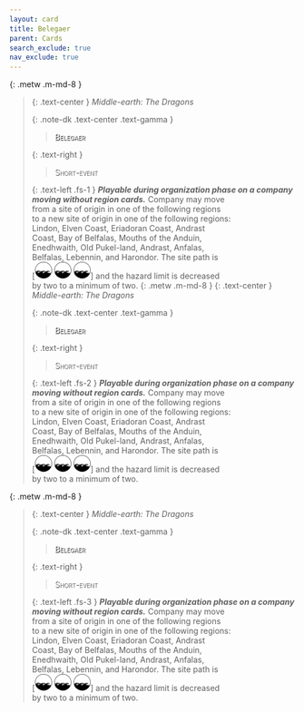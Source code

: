 ```yaml
---
layout: card
title: Belegaer
parent: Cards
search_exclude: true
nav_exclude: true
---
```


<style>
  card-name {
  font-variant: small-caps;
  font-weight: 500;
  color: white;
  text-shadow: 1px 1px 1px #000;
}
  
  card-type {
  font-variant: small-caps;
  font-weight: 300;
  color: white;
  text-shadow: 1px 1px 1px #000;
}  
  
</style>

{: .metw .m-md-8 }
> {: .text-center }
> _Middle-earth: The Dragons_
> 
> {: .note-dk .text-center .text-gamma }
> > <card-name>Belegaer</card-name>
> 
> {: .text-right }
> > <card-type>Short-event</card-type>
> 
> {: .text-left .fs-1 }
> _**Playable during organization phase on a company  
> moving without region cards.**_ Company may move  
> from a site of origin in one of the following regions  
> to a new site of origin in one of the following regions:  
> Lindon, Elven Coast, Eriadoran Coast, Andrast  
> Coast, Bay of Belfalas, Mouths of the Anduin,  
> Enedhwaith, Old Pukel-land, Andrast, Anfalas,  
> Belfalas, Lebennin, and Harondor. The site path is  
> \[![](/assets/images/coastalsea.svg) ![](/assets/images/coastalsea.svg) ![](/assets/images/coastalsea.svg)] and the hazard limit is decreased  
> by two to a minimum of two. 
{: .metw .m-md-8 }
> {: .text-center }
> _Middle-earth: The Dragons_
> 
> {: .note-dk .text-center .text-gamma }
> > <card-name>Belegaer</card-name>
> 
> {: .text-right }
> > <card-type>Short-event</card-type>
> 
> {: .text-left .fs-2 }
> _**Playable during organization phase on a company  
> moving without region cards.**_ Company may move  
> from a site of origin in one of the following regions  
> to a new site of origin in one of the following regions:  
> Lindon, Elven Coast, Eriadoran Coast, Andrast  
> Coast, Bay of Belfalas, Mouths of the Anduin,  
> Enedhwaith, Old Pukel-land, Andrast, Anfalas,  
> Belfalas, Lebennin, and Harondor. The site path is  
> \[![](/assets/images/coastalsea.svg) ![](/assets/images/coastalsea.svg) ![](/assets/images/coastalsea.svg)] and the hazard limit is decreased  
> by two to a minimum of two. 

{: .metw .m-md-8 }
> {: .text-center }
> _Middle-earth: The Dragons_
> 
> {: .note-dk .text-center .text-gamma }
> > <card-name>Belegaer</card-name>
> 
> {: .text-right }
> > <card-type>Short-event</card-type>
> 
> {: .text-left .fs-3 }
> _**Playable during organization phase on a company  
> moving without region cards.**_ Company may move  
> from a site of origin in one of the following regions  
> to a new site of origin in one of the following regions:  
> Lindon, Elven Coast, Eriadoran Coast, Andrast  
> Coast, Bay of Belfalas, Mouths of the Anduin,  
> Enedhwaith, Old Pukel-land, Andrast, Anfalas,  
> Belfalas, Lebennin, and Harondor. The site path is  
> \[![](/assets/images/coastalsea.svg) ![](/assets/images/coastalsea.svg) ![](/assets/images/coastalsea.svg)] and the hazard limit is decreased  
> by two to a minimum of two. 
